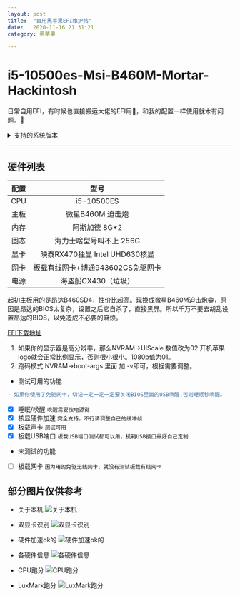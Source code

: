 ```yaml
---
layout: post
title:  "自用黑苹果EFI维护帖"
date:   2020-11-16 21:31:21  
category: 黑苹果

---
```


# i5-10500es-Msi-B460M-Mortar-Hackintosh

日常自用EFI，有时候也直接搬运大佬的EFI用🤣，和我的配置一样使用就木有问题。🤣




<details>
  <summary>支持的系统版本</summary>
  
- macOS Catalina 10.15.7   


</details>


<hr>


## 硬件列表

|  配置     | 型号    |
|  :----:  | :----:  |
| CPU  | i5-10500ES |
| 主板  | 微星B460M 迫击炮 |
| 内存  | 阿斯加德 8G*2 |
| 固态  | 海力士啥型号叫不上 256G  |
| 显卡  | 映泰RX470独显 Intel UHD630核显  |
| 网卡  | 板载有线网卡+博通943602CS免驱网卡  |
| 电源  | 海盗船CX430（垃圾）  |


起初主板用的是昂达B460SD4，性价比超高。现换成微星B460M迫击炮😁，原因是昂达的BIOS太复杂，设置之后它自杀了，直接黑屏。所以千万不要去胡乱设置昂达的BIOS，以免造成不必要的麻烦。

[EFI下载地址](https://github.com/AndroidDeals/EFI/releases/)

1. 如果你的显示器是高分辨率，那么NVRAM→UIScale 数值改为02 开机苹果logo就会正常比例显示，否则很小很小。1080p值为01。
2. 跑码模式 NVRAM→boot-args 里面 加 -v即可，根据需要调整。


- 测试可用的功能

```diff
- 如果你使用了免驱网卡，切记一定一定一定要关闭BIOS里面的USB唤醒,否则睡眠秒唤醒。
```
 - [x] 睡眠/唤醒 `唤醒需要按电源键`  
 - [x] 核显硬件加速 `完全支持，不行请调整自己的缓冲帧`
 - [x] 板载声卡 `测试可用`
 - [x] 板载USB端口 `板载USB端口测试都可以用，机箱USB接口最好自己定制`
 
- 未测试的功能 
 - [ ] 板载网卡 `因为用的免驱无线网卡，就没有测试板载有线网卡`





## 部分图片仅供参考

* 关于本机
![关于本机](https://raw.githubusercontent.com/AndroidDeals/i510500es-MSIB460m-Mortar-Hackintosh/master/screenshots/1.png)

* 双显卡识别
![双显卡识别](https://raw.githubusercontent.com/AndroidDeals/i510500es-MSIB460m-Mortar-Hackintosh/master/screenshots/2.png)

* 硬件加速ok的
![硬件加速ok的](https://raw.githubusercontent.com/AndroidDeals/i510500es-MSIB460m-Mortar-Hackintosh/master/screenshots/3.png)

* 各硬件信息
![各硬件信息](https://raw.githubusercontent.com/AndroidDeals/i510500es-MSIB460m-Mortar-Hackintosh/master/screenshots/4.png)


* CPU跑分
![CPU跑分](https://raw.githubusercontent.com/AndroidDeals/i510500es-MSIB460m-Mortar-Hackintosh/master/screenshots/cpu.png)

* LuxMark跑分
![LuxMark跑分](https://raw.githubusercontent.com/AndroidDeals/i510500es-MSIB460m-Mortar-Hackintosh/master/screenshots/lux.png)

